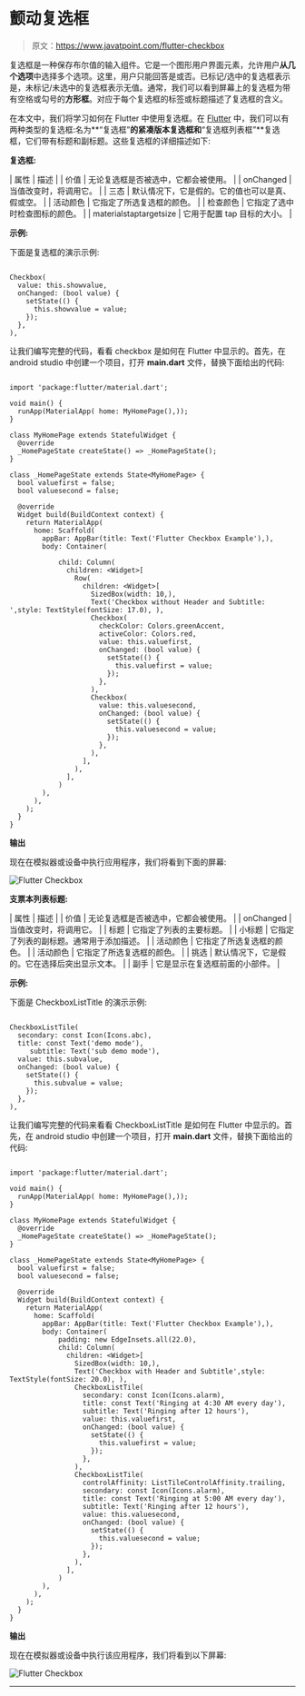 # 颤动复选框

> 原文：<https://www.javatpoint.com/flutter-checkbox>

复选框是一种保存布尔值的输入组件。它是一个图形用户界面元素，允许用户**从几个选项**中选择多个选项。这里，用户只能回答是或否。已标记/选中的复选框表示是，未标记/未选中的复选框表示无值。通常，我们可以看到屏幕上的复选框为带有空格或勾号的**方形框**。对应于每个复选框的标签或标题描述了复选框的含义。

在本文中，我们将学习如何在 Flutter 中使用复选框。在 [Flutter](https://www.javatpoint.com/flutter) 中，我们可以有两种类型的复选框:名为**“复选框”**的紧凑版本复选框和**“复选框列表框”**复选框，它们带有标题和副标题。这些复选框的详细描述如下:

**复选框:**

| 属性 | 描述 |
| 价值 | 无论复选框是否被选中，它都会被使用。 |
| onChanged | 当值改变时，将调用它。 |
| 三态 | 默认情况下，它是假的。它的值也可以是真、假或空。 |
| 活动颜色 | 它指定了所选复选框的颜色。 |
| 检查颜色 | 它指定了选中时检查图标的颜色。 |
| materialstaptargetsize | 它用于配置 tap 目标的大小。 |

**示例:**

下面是复选框的演示示例:

```

Checkbox(
  value: this.showvalue, 
  onChanged: (bool value) {
    setState(() {
      this.showvalue = value; 
    });
  },
),

```

让我们编写完整的代码，看看 checkbox 是如何在 Flutter 中显示的。首先，在 android studio 中创建一个项目，打开 **main.dart** 文件，替换下面给出的代码:

```

import 'package:flutter/material.dart';

void main() {
  runApp(MaterialApp( home: MyHomePage(),));
}

class MyHomePage extends StatefulWidget {
  @override
  _HomePageState createState() => _HomePageState();
}

class _HomePageState extends State<MyHomePage> {
  bool valuefirst = false;
  bool valuesecond = false;

  @override
  Widget build(BuildContext context) {
    return MaterialApp(
      home: Scaffold(
        appBar: AppBar(title: Text('Flutter Checkbox Example'),),
        body: Container(

            child: Column(
              children: <Widget>[
                Row(
                  children: <Widget>[
                    SizedBox(width: 10,),
                    Text('Checkbox without Header and Subtitle: ',style: TextStyle(fontSize: 17.0), ),
                    Checkbox(
                      checkColor: Colors.greenAccent,
                      activeColor: Colors.red,
                      value: this.valuefirst,
                      onChanged: (bool value) {
                        setState(() {
                          this.valuefirst = value;
                        });
                      },
                    ),
                    Checkbox(
                      value: this.valuesecond,
                      onChanged: (bool value) {
                        setState(() {
                          this.valuesecond = value;
                        });
                      },
                    ),
                  ],
                ),
              ],
            )
        ),
      ),
    );
  }
}

```

**输出**

现在在模拟器或设备中执行应用程序，我们将看到下面的屏幕:

![Flutter Checkbox](img/a57bfa1c636bc99f9dfbcf1dc1785406.png)

**支票本列表标题:**

| 属性 | 描述 |
| 价值 | 无论复选框是否被选中，它都会被使用。 |
| onChanged | 当值改变时，将调用它。 |
| 标题 | 它指定了列表的主要标题。 |
| 小标题 | 它指定了列表的副标题。通常用于添加描述。 |
| 活动颜色 | 它指定了所选复选框的颜色。 |
| 活动颜色 | 它指定了所选复选框的颜色。 |
| 挑选 | 默认情况下，它是假的。它在选择后突出显示文本。 |
| 副手 | 它是显示在复选框前面的小部件。 |

**示例:**

下面是 CheckboxListTitle 的演示示例:

```

CheckboxListTile(
  secondary: const Icon(Icons.abc),
  title: const Text('demo mode'),
     subtitle: Text('sub demo mode'),
  value: this.subvalue, 
  onChanged: (bool value) {
    setState(() {
      this.subvalue = value; 
    });
  },
),

```

让我们编写完整的代码来看看 CheckboxListTitle 是如何在 Flutter 中显示的。首先，在 android studio 中创建一个项目，打开 **main.dart** 文件，替换下面给出的代码:

```

import 'package:flutter/material.dart';

void main() {
  runApp(MaterialApp( home: MyHomePage(),));
}

class MyHomePage extends StatefulWidget {
  @override
  _HomePageState createState() => _HomePageState();
}

class _HomePageState extends State<MyHomePage> {
  bool valuefirst = false;
  bool valuesecond = false;

  @override
  Widget build(BuildContext context) {
    return MaterialApp(
      home: Scaffold(
        appBar: AppBar(title: Text('Flutter Checkbox Example'),),
        body: Container(
            padding: new EdgeInsets.all(22.0),
            child: Column(
              children: <Widget>[
                SizedBox(width: 10,),
                Text('Checkbox with Header and Subtitle',style: TextStyle(fontSize: 20.0), ),
                CheckboxListTile(
                  secondary: const Icon(Icons.alarm),
                  title: const Text('Ringing at 4:30 AM every day'),
                  subtitle: Text('Ringing after 12 hours'),
                  value: this.valuefirst,
                  onChanged: (bool value) {
                    setState(() {
                      this.valuefirst = value;
                    });
                  },
                ),
                CheckboxListTile(
                  controlAffinity: ListTileControlAffinity.trailing,
                  secondary: const Icon(Icons.alarm),
                  title: const Text('Ringing at 5:00 AM every day'),
                  subtitle: Text('Ringing after 12 hours'),
                  value: this.valuesecond,
                  onChanged: (bool value) {
                    setState(() {
                      this.valuesecond = value;
                    });
                  },
                ),
              ],
            )
        ),
      ),
    );
  }
}

```

**输出**

现在在模拟器或设备中执行该应用程序，我们将看到以下屏幕:

![Flutter Checkbox](img/6e69701dbfb1b804b2c88d5874282fed.png)

* * *